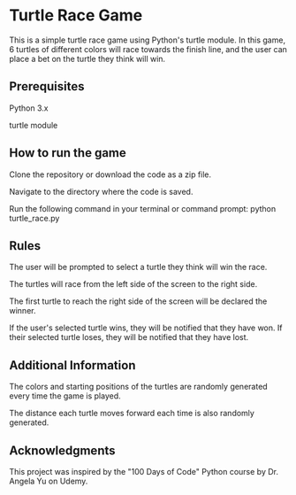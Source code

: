 
# Turtle Race Game

This is a simple turtle race game using Python's turtle module. In this game, 6 turtles of different colors will race towards the finish line, and the user can place a bet on the turtle they think will win.


## Prerequisites

 Python 3.x
 
turtle module


## How to run the game

Clone the repository or download the code as a zip file.

Navigate to the directory where the code is saved.

Run the following command in your terminal or command prompt: python turtle_race.py
## Rules

The user will be prompted to select a turtle they think will win the race.

The turtles will race from the left side of the screen to the right side.

The first turtle to reach the right side of the screen will be declared the winner.

If the user's selected turtle wins, they will be notified that they have won. If their selected turtle loses, they will be notified that they have lost.
## Additional Information
The colors and starting positions of the turtles are randomly generated every time the game is played.

The distance each turtle moves forward each time is also randomly generated.
## Acknowledgments
This project was inspired by the "100 Days of Code" Python course by Dr. Angela Yu on Udemy.